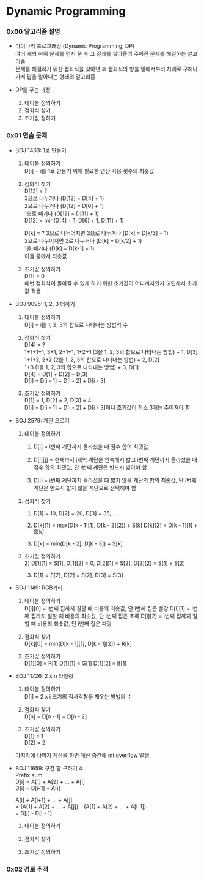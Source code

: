 # Dynamic Programming

### 0x00 알고리즘 설명
- 다이나믹 프로그래밍 (Dynamic Programming, DP)  
여러 개의 하위 문제를 먼저 푼 후 그 결과를 쌓아올려 주어진 문제를 해결하는 알고리즘  
문제를 해결하기 위한 점화식을 찾아낸 후 점화식의 항을 밑에서부터 차례로 구해나가서 답을 알아내는 형태의 알고리즘

- DP를 푸는 과정
    1. 테이블 정의하기
    2. 점화식 찾기
    3. 초기값 정하기

### 0x01 연습 문제
- BOJ 1463: 1로 만들기
    1. 테이블 정의하기  
        D[i] = i를 1로 만들기 위해 필요한 연산 사용 횟수의 최솟값

    2. 점화식 찾기  
        D[12] = ?  
        3으로 나누거나 (D[12] = D[4] + 1)  
        2으로 나누거나 (D[12] = D[6] + 1)  
        1으로 빼거나 (D[12] = D[11] + 1)  
        D[12] = min(D[4] + 1, D[6] + 1, D[11] + 1)  

        D[k] = ?
        3으로 나누어지면 3으로 나누거나 (D[k] = D[k/3] + 1)  
        2으로 나누어지면 2로 나누거나 (D[k] = D[k/2] + 1)  
        1을 빼거나 (D[k] = D[k-1] + 1),  
        이들 중에서 최솟값
    
    3. 초기값 정의하기  
        D[1] = 0  
        매번 점화식이 돌아갈 수 있게 하기 위한 초기값이 어디까지인지 고민해서 초기값 적용

- BOJ 9095: 1, 2, 3 더하기
    1. 테이블 정의하기  
        D[i] = i를 1, 2, 3의 합으로 나타내는 방법의 수

    2. 점화식 찾기  
        D[4] = ?  
        1+1+1+1, 3+1, 2+1+1, 1+2+1 (3을 1, 2, 3의 합으로 나타내는 방법) + 1, D[3]  
        1+1+2, 2+2 (2를 1, 2, 3의 합으로 나타내는 방법) + 2, D[2]  
        1+3 (1을 1, 2, 3의 합으로 나타내는 방법) + 3, D[1]  
        D[4] = D[1] + D[2] + D[3]  
        D[i] = D[i - 1] + D[i - 2] + D[i - 3]

    3. 초기값 정의하기  
        D[1] = 1, D[2] = 2, D[3] = 4  
        D[i] = D[i - 1] + D[i - 2] + D[i - 3]이니 초기값이 최소 3개는 주어져야 함

- BOJ 2579: 계단 오르기
    1. 테이블 정의하기  
        1) D[i] = i번째 계단까지 올라섰을 때 점수 합의 최댓값

        2) D[i][j] = 현재까지 j개의 계단을 연속해서 밟고 i번째 계단까지 올라섰을 때 점수 합의 최댓값, 단 i번째 계단은 반드시 밟아야 함
        
        3) D[i] = i번째 계단까지 올라섰을 때 밟지 않을 계단의 합의 최솟값, 단 i번째 계단은 반드시 밟지 않을 계단으로 선택해야 함

    2. 점화식 찾기  
        1) D[1] = 10, D[2] = 20, D[3] = 35, ...

        2) D[k][1] = max(D[k - 1][1], D[k - 2][2]) + S[k]
        D[k][2] = D[k - 1][1] + S[k]

        3) D[k] = min(D[k - 2], D[k - 3]) + S[k]

    3. 초기값 정의하기  
        2) D[1][1] = S[1], D[1][2] = 0,
        D[2][1] = S[2], D[2][2] = S[1] + S[2]

        3) D[1] = S[2], D[2] = S[2], D[3] = S[3]

- BOJ 1149: RGB거리
    1. 테이블 정의하기  
        D[i][0] = i번째 집까지 칠할 때 비용의 최솟값, 단 i번째 집은 빨강
        D[i][1] = i번째 집까지 칠할 때 비용의 최솟값, 단 i번째 집은 초록
        D[i][2] = i번째 집까지 칠할 때 비용의 최솟값, 단 i번째 집은 파랑

    2. 점화식 찾기  
        D[k][0] = min(D[k - 1][1], D[k - 1][2]) + R[k]

    3. 초기값 정의하기  
        D[1][0] = R[1]
        D[1][1] = G[1]
        D[1][2] = B[1]

- BOJ 11726: 2 x n 타일링
    1. 테이블 정의하기  
        D[i] = 2 x i 크기의 직사각형을 채우는 방법의 수 

    2. 점화식 찾기  
        D[n] = D[n - 1] + D[n - 2]

    3. 초기값 정의하기  
        D[1] = 1  
        D[2] = 2
    
    마지막에 나머지 계산을 하면 계산 중간에 int overflow 발생

- BOJ 11659: 구간 합 구하기 4  
    Prefix sum  
    D[i] = A[1] + A[2] + ... + A[i]  
    D[i] = D[i-1] + A[i]

    A[i] + A[i+1] + ... + A[j]  
    = (A[1] + A[2] + ... + A[j]) - (A[1] + A[2] + ... + A[i-1])  
    = D[j] - D[i - 1]  

    1. 테이블 정의하기  


    2. 점화식 찾기  


    3. 초기값 정의하기      


### 0x02 경로 추적

